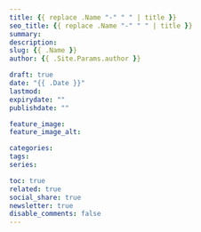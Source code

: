 ```yaml
---
title: {{ replace .Name "-" " " | title }}
seo_title: {{ replace .Name "-" " " | title }}
summary: 
description: 
slug: {{ .Name }}
author: {{ .Site.Params.author }}

draft: true
date: "{{ .Date }}"
lastmod: 
expirydate: ""
publishdate: ""

feature_image: 
feature_image_alt: 

categories:
tags:
series:

toc: true
related: true
social_share: true
newsletter: true
disable_comments: false
---
```


